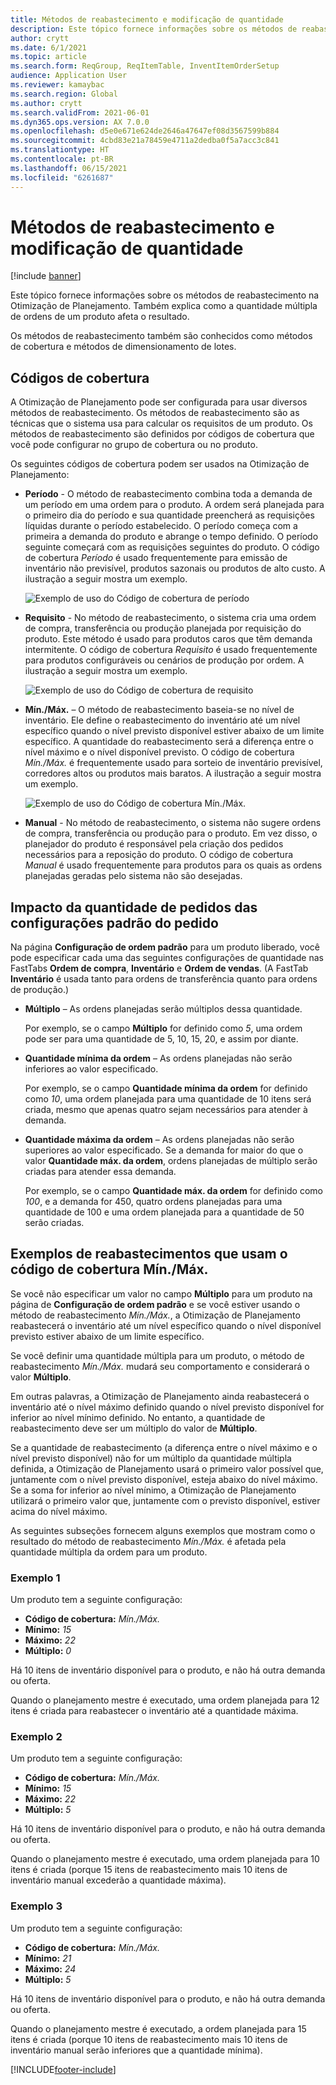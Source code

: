 ```yaml
---
title: Métodos de reabastecimento e modificação de quantidade
description: Este tópico fornece informações sobre os métodos de reabastecimento na Otimização de Planejamento. Também explica como a quantidade múltipla de ordens de um produto afeta o resultado.
author: crytt
ms.date: 6/1/2021
ms.topic: article
ms.search.form: ReqGroup, ReqItemTable, InventItemOrderSetup
audience: Application User
ms.reviewer: kamaybac
ms.search.region: Global
ms.author: crytt
ms.search.validFrom: 2021-06-01
ms.dyn365.ops.version: AX 7.0.0
ms.openlocfilehash: d5e0e671e624de2646a47647ef08d3567599b884
ms.sourcegitcommit: 4cbd83e21a78459e4711a2dedba0f5a7acc3c841
ms.translationtype: HT
ms.contentlocale: pt-BR
ms.lasthandoff: 06/15/2021
ms.locfileid: "6261687"
---
```

# <a name="replenishment-methods-and-quantity-modification"></a>Métodos de reabastecimento e modificação de quantidade

[!include [banner](../../includes/banner.md)]

Este tópico fornece informações sobre os métodos de reabastecimento na Otimização de Planejamento. Também explica como a quantidade múltipla de ordens de um produto afeta o resultado.

Os métodos de reabastecimento também são conhecidos como métodos de cobertura e métodos de dimensionamento de lotes.

## <a name="coverage-codes"></a>Códigos de cobertura

A Otimização de Planejamento pode ser configurada para usar diversos métodos de reabastecimento. Os métodos de reabastecimento são as técnicas que o sistema usa para calcular os requisitos de um produto. Os métodos de reabastecimento são definidos por códigos de cobertura que você pode configurar no grupo de cobertura ou no produto.

Os seguintes códigos de cobertura podem ser usados na Otimização de Planejamento:

- **Período** - O método de reabastecimento combina toda a demanda de um período em uma ordem para o produto. A ordem será planejada para o primeiro dia do período e sua quantidade preencherá as requisições líquidas durante o período estabelecido. O período começa com a primeira a demanda do produto e abrange o tempo definido. O período seguinte começará com as requisições seguintes do produto. O código de cobertura *Período* é usado frequentemente para emissão de inventário não previsível, produtos sazonais ou produtos de alto custo. A ilustração a seguir mostra um exemplo.

    ![Exemplo de uso do Código de cobertura de período](./media/coverage-code-period.png "Exemplo de uso do Código de cobertura de período")

- **Requisito** - No método de reabastecimento, o sistema cria uma ordem de compra, transferência ou produção planejada por requisição do produto. Este método é usado para produtos caros que têm demanda intermitente. O código de cobertura *Requisito* é usado frequentemente para produtos configuráveis ou cenários de produção por ordem. A ilustração a seguir mostra um exemplo.

    ![Exemplo de uso do Código de cobertura de requisito](./media/coverage-code-requirement.png "Exemplo de uso do Código de cobertura de requisito")

- **Mín./Máx.** – O método de reabastecimento baseia-se no nível de inventário. Ele define o reabastecimento do inventário até um nível específico quando o nível previsto disponível estiver abaixo de um limite específico. A quantidade do reabastecimento será a diferença entre o nível máximo e o nível disponível previsto. O código de cobertura *Mín./Máx.* é frequentemente usado para sorteio de inventário previsível, corredores altos ou produtos mais baratos. A ilustração a seguir mostra um exemplo.

    ![Exemplo de uso do Código de cobertura Mín./Máx.](./media/coverage-code-min-max.png "Exemplo de uso do Código de cobertura Mín./Máx.")

- **Manual** - No método de reabastecimento, o sistema não sugere ordens de compra, transferência ou produção para o produto. Em vez disso, o planejador do produto é responsável pela criação dos pedidos necessários para a reposição do produto. O código de cobertura *Manual* é usado frequentemente para produtos para os quais as ordens planejadas geradas pelo sistema não são desejadas.

## <a name="impact-of-the-order-quantity-from-default-order-settings"></a>Impacto da quantidade de pedidos das configurações padrão do pedido

Na página **Configuração de ordem padrão** para um produto liberado, você pode especificar cada uma das seguintes configurações de quantidade nas FastTabs **Ordem de compra**, **Inventário** e **Ordem de vendas**. (A FastTab **Inventário** é usada tanto para ordens de transferência quanto para ordens de produção.)

- **Múltiplo** – As ordens planejadas serão múltiplos dessa quantidade.

    Por exemplo, se o campo **Múltiplo** for definido como *5*, uma ordem pode ser para uma quantidade de 5, 10, 15, 20, e assim por diante.

- **Quantidade mínima da ordem** – As ordens planejadas não serão inferiores ao valor especificado.

    Por exemplo, se o campo **Quantidade mínima da ordem** for definido como *10*, uma ordem planejada para uma quantidade de 10 itens será criada, mesmo que apenas quatro sejam necessários para atender à demanda.

- **Quantidade máxima da ordem** – As ordens planejadas não serão superiores ao valor especificado. Se a demanda for maior do que o valor **Quantidade máx. da ordem**, ordens planejadas de múltiplo serão criadas para atender essa demanda.

    Por exemplo, se o campo **Quantidade máx. da ordem** for definido como *100*, e a demanda for 450, quatro ordens planejadas para uma quantidade de 100 e uma ordem planejada para a quantidade de 50 serão criadas.

## <a name="examples-of-replenishment-that-use-the-minmax-coverage-code"></a>Exemplos de reabastecimentos que usam o código de cobertura Mín./Máx.

Se você não especificar um valor no campo **Múltiplo** para um produto na página de **Configuração de ordem padrão** e se você estiver usando o método de reabastecimento *Mín./Máx.*, a Otimização de Planejamento reabastecerá o inventário até um nível específico quando o nível disponível previsto estiver abaixo de um limite específico.

Se você definir uma quantidade múltipla para um produto, o método de reabastecimento *Mín./Máx.* mudará seu comportamento e considerará o valor **Múltiplo**.

Em outras palavras, a Otimização de Planejamento ainda reabastecerá o inventário até o nível máximo definido quando o nível previsto disponível for inferior ao nível mínimo definido. No entanto, a quantidade de reabastecimento deve ser um múltiplo do valor de **Múltiplo**.

Se a quantidade de reabastecimento (a diferença entre o nível máximo e o nível previsto disponível) não for um múltiplo da quantidade múltipla definida, a Otimização de Planejamento usará o primeiro valor possível que, juntamente com o nível previsto disponível, esteja abaixo do nível máximo. Se a soma for inferior ao nível mínimo, a Otimização de Planejamento utilizará o primeiro valor que, juntamente com o previsto disponível, estiver acima do nível máximo.

As seguintes subseções fornecem alguns exemplos que mostram como o resultado do método de reabastecimento *Mín./Máx.* é afetada pela quantidade múltipla da ordem para um produto.

### <a name="example-1"></a>Exemplo 1

Um produto tem a seguinte configuração:

- **Código de cobertura:** *Mín./Máx.*
- **Mínimo:** *15*
- **Máximo:** *22*
- **Múltiplo:** *0*

Há 10 itens de inventário disponível para o produto, e não há outra demanda ou oferta.

Quando o planejamento mestre é executado, uma ordem planejada para 12 itens é criada para reabastecer o inventário até a quantidade máxima.

### <a name="example-2"></a>Exemplo 2

Um produto tem a seguinte configuração:

- **Código de cobertura:** *Mín./Máx.*
- **Mínimo:** *15*
- **Máximo:** *22*
- **Múltiplo:** *5*

Há 10 itens de inventário disponível para o produto, e não há outra demanda ou oferta.

Quando o planejamento mestre é executado, uma ordem planejada para 10 itens é criada (porque 15 itens de reabastecimento mais 10 itens de inventário manual excederão a quantidade máxima).

### <a name="example-3"></a>Exemplo 3

Um produto tem a seguinte configuração:

- **Código de cobertura:** *Mín./Máx.*
- **Mínimo:** *21*
- **Máximo:** *24*
- **Múltiplo:** *5*

Há 10 itens de inventário disponível para o produto, e não há outra demanda ou oferta.

Quando o planejamento mestre é executado, a ordem planejada para 15 itens é criada (porque 10 itens de reabastecimento mais 10 itens de inventário manual serão inferiores que a quantidade mínima).

[!INCLUDE[footer-include](../../../includes/footer-banner.md)]
